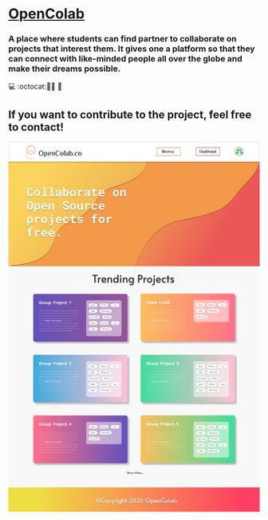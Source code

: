 # [OpenColab](http://opencolab.co/)

### A place where students can find partner to collaborate on projects that interest them. It gives one a platform so that they can connect with like-minded people all over the globe and make their dreams possible.

💻 :octocat:🤝🌐 🥇

## If you want to contribute to the project, feel free to contact!

<img src="Sample-Img/Home Page - After Login.png">
